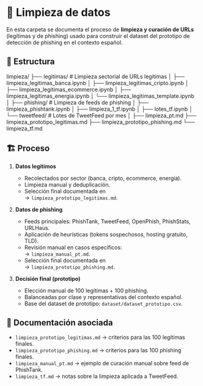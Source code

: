 # 🧹 Limpieza de datos

En esta carpeta se documenta el proceso de **limpieza y curación de URLs** (legítimas y de phishing) usado para construir el dataset del prototipo de detección de phishing en el contexto español.

## 📂 Estructura

limpieza/
├── legitimas/ # Limpieza sectorial de URLs legítimas
│ ├── limpieza_legitimas_banca.ipynb
│ ├── limpieza_legitimas_cripto.ipynb
│ ├── limpieza_legitimas_ecommerce.ipynb
│ ├── limpieza_legitimas_energia.ipynb
│ └── limpieza_legitimas_template.ipynb
│
├── phishing/ # Limpieza de feeds de phishing
│ ├── limpieza_phishtank.ipynb
│ ├── limpieza_1_tf.ipynb
│ ├── lotes_tf.ipynb
│ └── tweetfeed/ # Lotes de TweetFeed por mes
│
├── limpieza_pt.md 
├── limpieza_prototipo_legitimas.md
├── limpieza_prototipo_phishing.md
└── limpieza_tf.md


## 🏗️ Proceso

1. **Datos legítimos**
   - Recolectados por sector (banca, cripto, ecommerce, energía).
   - Limpieza manual y deduplicación.
   - Selección final documentada en  
     → `limpieza_prototipo_legitimas.md`.

2. **Datos de phishing**
   - Feeds principales: PhishTank, TweetFeed, OpenPhish, PhishStats, URLHaus.
   - Aplicación de heurísticas (tokens sospechosos, hosting gratuito, TLD).
   - Revisión manual en casos específicos:  
     → `limpieza_manual_pt.md`.  
   - Selección final documentada en  
     → `limpieza_prototipo_phishing.md`.

3. **Decisión final (prototipo)**
   - Elección manual de 100 legítimas + 100 phishing.  
   - Balanceadas por clase y representativas del contexto español.  
   - Base del dataset de prototipo: `dataset/dataset_prototipo.csv`.

## 📑 Documentación asociada

- `limpieza_prototipo_legitimas.md` → criterios para las 100 legítimas finales.  
- `limpieza_prototipo_phishing.md` → criterios para las 100 phishing finales.  
- `limpieza_manual_pt.md` → ejemplo de curación manual sobre feed de PhishTank.  
- `limpieza_tf.md` → notas sobre la limpieza aplicada a TweetFeed.  
